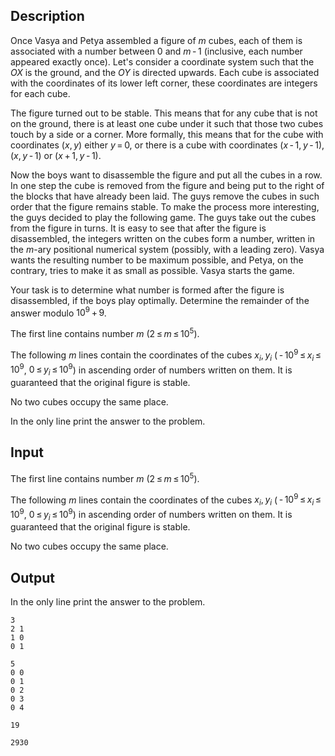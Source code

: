 ## Description

<div><p>Once Vasya and Petya assembled a figure of <span class="tex-span"><i>m</i></span> cubes, each of them is associated with a number between <span class="tex-span">0</span> and <span class="tex-span"><i>m</i> - 1</span> (inclusive, each number appeared exactly once). Let's consider a coordinate system such that the <span class="tex-span"><i>OX</i></span> is the ground, and the <span class="tex-span"><i>OY</i></span> is directed upwards. Each cube is associated with the coordinates of its lower left corner, these coordinates are integers for each cube.</p><p>The figure turned out to be <span class="tex-font-style-underline">stable</span>. This means that for any cube that is not on the ground, there is at least one cube under it such that those two cubes touch <span class="tex-font-style-bf">by a side or a corner</span>. More formally, this means that for the cube with coordinates <span class="tex-span">(<i>x</i>, <i>y</i>)</span> either <span class="tex-span"><i>y</i> = 0</span>, or there is a cube with coordinates <span class="tex-span">(<i>x</i> - 1, <i>y</i> - 1)</span>, <span class="tex-span">(<i>x</i>, <i>y</i> - 1)</span> or <span class="tex-span">(<i>x</i> + 1, <i>y</i> - 1)</span>.</p><p>Now the boys want to disassemble the figure and put all the cubes in a row. In one step the cube is removed from the figure and being put to the right of the blocks that have already been laid. The guys remove the cubes in such order that the figure remains stable. To make the process more interesting, the guys decided to play the following game. The guys take out the cubes from the figure in turns. It is easy to see that after the figure is disassembled, the integers written on the cubes form a number, written in the <span class="tex-span"><i>m</i></span>-ary positional numerical system (possibly, with a leading zero). Vasya wants the resulting number to be maximum possible, and Petya, on the contrary, tries to make it as small as possible. Vasya starts the game.</p><p>Your task is to determine what number is formed after the figure is disassembled, if the boys play optimally. Determine the remainder of the answer modulo <span class="tex-span">10<sup class="upper-index">9</sup> + 9</span>.</p></div><div class="input-specification"><p>The first line contains number <span class="tex-span"><i>m</i></span> (<span class="tex-span">2 ≤ <i>m</i> ≤ 10<sup class="upper-index">5</sup></span>).</p><p>The following <span class="tex-span"><i>m</i></span> lines contain the coordinates of the cubes <span class="tex-span"><i>x</i><sub class="lower-index"><i>i</i></sub>, <i>y</i><sub class="lower-index"><i>i</i></sub></span> (<span class="tex-span"> - 10<sup class="upper-index">9</sup> ≤ <i>x</i><sub class="lower-index"><i>i</i></sub> ≤ 10<sup class="upper-index">9</sup></span>, <span class="tex-span">0 ≤ <i>y</i><sub class="lower-index"><i>i</i></sub> ≤ 10<sup class="upper-index">9</sup></span>) in ascending order of numbers written on them. It is guaranteed that the original figure is stable.</p><p>No two cubes occupy the same place.</p></div><div class="output-specification"><p>In the only line print the answer to the problem.</p></div>

## Input

<p>The first line contains number <span class="tex-span"><i>m</i></span> (<span class="tex-span">2 ≤ <i>m</i> ≤ 10<sup class="upper-index">5</sup></span>).</p><p>The following <span class="tex-span"><i>m</i></span> lines contain the coordinates of the cubes <span class="tex-span"><i>x</i><sub class="lower-index"><i>i</i></sub>, <i>y</i><sub class="lower-index"><i>i</i></sub></span> (<span class="tex-span"> - 10<sup class="upper-index">9</sup> ≤ <i>x</i><sub class="lower-index"><i>i</i></sub> ≤ 10<sup class="upper-index">9</sup></span>, <span class="tex-span">0 ≤ <i>y</i><sub class="lower-index"><i>i</i></sub> ≤ 10<sup class="upper-index">9</sup></span>) in ascending order of numbers written on them. It is guaranteed that the original figure is stable.</p><p>No two cubes occupy the same place.</p>

## Output

<p>In the only line print the answer to the problem.</p>





```input1
3
2 1
1 0
0 1

```




```input2
5
0 0
0 1
0 2
0 3
0 4

```




```output1
19

```




```output2
2930

```


